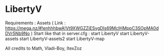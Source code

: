 # LibertyV

Requirements :
Assets ( Link : https://mega.nz/#!enhhhbwA!Vt9XWGZZiESygDIs69McIHMppC3SOpMA0dDVr5Nb9No )
Start like that in server.cfg :
start LibertyV
start LibertyV-assets
start LibertyV-assets2
start LibertyV-map



 All credits to Math, Vladi-Boy, ItexZoz

